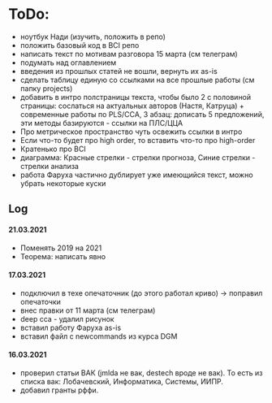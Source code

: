  # ToDo:
- ноутбук Нади (изучить, положить в репо)
- положить базовый код в BCI репо
- написать текст по мотивам разговора 15 марта (см телеграм)
- подумать над оглавлением
- введения из прошлых статей не вошли, вернуть их as-is
- сделать таблицу единую со ссылками на все прошлые работы (см папку projects)
- добавить в интро полстраницы текста, чтобы было 2 с половиной страницы: сослаться на актуальных авторов (Настя, Катруца) + современные работы по PLS/CCA, 3 абзац: дописать 5 предложений, эти методы базируются - ссылки на ПЛС/ЦЦА
- Про метрическое пространство чуть освежить ссылки в интро
- Если что-то будет про high order, то вставить что-то про high-order
- Кратенько про BCI 
- диаграмма: Красные стрелки - стрелки прогноза, Синие стрелки - стрелки анализа
- работа Фаруха частично дублирует уже имеющийся текст, можно убрать некоторые куски

## Log

#### 21.03.2021
- Поменять 2019 на 2021
- Теорема: написать явно

#### 17.03.2021
 - подключил в техе опечаточник (до этого работал криво) -> поправил опечаточки
 - внес правки от 11 марта (см телеграм)
 - deep cca - удалил рисунок
 - вставил работу Фаруха as-is
 - вставил файл с newcommands из курса DGM

#### 16.03.2021
 - проверил статьи ВАК (jmlda не вак, destech вроде не вак). То есть из списка вак: Лобачевский, Информатика, Системы, ИИПР.
 - добавил гранты рффи.
